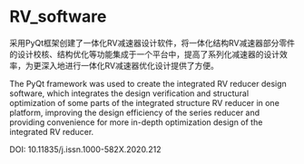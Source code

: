 # RV_software

采用PyQt框架创建了一体化RV减速器设计软件，将一体化结构RV减速器部分零件的设计校核、结构优化等功能集成于一个平台中，提高了系列化减速器的设计效率，为更深入地进行一体化RV减速器优化设计提供了方便。

The PyQt framework was used to create the integrated RV reducer design software, which integrates the design verification and structural optimization of some parts of the integrated structure RV reducer in one platform, improving the design efficiency of the series reducer and providing convenience for more in-depth optimization design of the integrated RV reducer.

DOI: 10.11835/j.issn.1000-582X.2020.212
